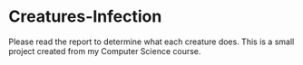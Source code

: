 # Creatures-Infection
Please read the report to determine what each creature does. This is a small project created from my Computer Science course.
